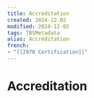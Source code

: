 ```yaml
---
title: Accreditation
created: 2024-12-02
modified: 2024-12-02
tags: TBSMetadata
alias: Accréditation
french:
- "[[2970 Certification]]"
---
```

# Accreditation
